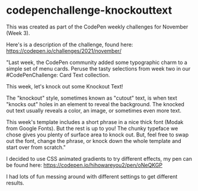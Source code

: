 # codepenchallenge-knockouttext
This was created as part of the CodePen weekly challenges for November (Week 3).

Here's is a description of the challenge, found here: https://codepen.io/challenges/2021/november/


"Last week, the CodePen community added some typographic charm to a simple set of menu cards. Peruse the tasty selections from week two in our #CodePenChallenge: Card Text collection.

This week, let's knock out some Knockout Text!

The "knockout" style, sometimes known as "cutout" text, is when text "knocks out" holes in an element to reveal the background. The knocked out text usually reveals a color, an image, or sometimes even more text.

This week's template includes a short phrase in a nice thick font (Modak from Google Fonts). But the rest is up to you! The chunky typeface we chose gives you plenty of surface area to knock out. But, feel free to swap out the font, change the phrase, or knock down the whole template and start over from scratch."


I decided to use CSS animated gradients to try different effects, my pen can be found here: https://codepen.io/hihowareyou2/pen/oNeQKGP

I had lots of fun messing around with different settings to get different results.
